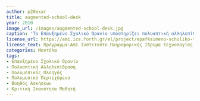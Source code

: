 ```yaml
---
author: p20exar
title: augmented-school-desk
year: 2010 
image_url: /images/augmented-school-desk.jpg
caption: 'Το Επαυξημένο Σχολικό Θρανίο υποστηρίζει πολυαπτική αλληλεπίδραση και αναγνώριση σχημάτων, ενώ παράλληλα ενσωματώνει μία ποικιλία εφαρμογών που στοχεύουν στο επίκεντρο της μαθησιακής διαδικασίας. Το Επαυξημένο Σχολικό Βιβλίο ενισχύει με πληροφορίες το πραγματικό βιβλίο, ενσωματώνοντας γραφή και υποστηρίζοντας τη διαδικασία εκμάθησης μέσω της παροχής βοηθητικού περιεχομένου, σχετικού με το γνωστικό αντικείμενο. Τα σημεία ενδιαφέροντος μέσα σε μία σελίδα μπορούν να επιλεγούν και στη συνέχεια το σχετικό περιεχόμενο συγκεντρώνεται και εμφανίζεται δυναμικά. Ο Βοηθός Ασκήσεων  δίνει τη δυνατότητα στους μαθητές να λύσουν μία άσκηση ηλεκτρονικά, ενώ η σχετική με το περιεχόμενο βοήθεια είναι διαθέσιμη. Η προσφερόμενη βοήθεια παρουσιάζεται σταδιακά με απώτερο στόχο την καλλιέργεια της κριτικής ικανότητας του μαθητή, ενώ παράλληλα το βοηθητικό πρόγραμμα Πολυμεσικός Πλοηγός μπορεί να εμφανίζει σχετικό πολυμεσικό περιεχόμενο για να διευκολύνει την κατανόηση.'
license_url: https://ami.ics.forth.gr/el/project/epafksimeno-scholiko-thranio/?ref=allilepidrasi-me-fysika-antikeimena
license_text: Πρόγραμμα:AmI Ινστιτούτο Πληροφορικής Ιδρυμα Τεχνολογίας & Έρευνας
categories: Μοντέλα
tags:
- Επαυξημένο Σχολικό Θρανίο
- Πολυαπτική Αλληλεπίδραση
- Πολυμεσικός Πλοηγός
- Πολυμεσικό Περιεχόμενο
- Βοηθός Ασκήσεων
- Κριτική Ικανότητα Μαθητή
---
```


